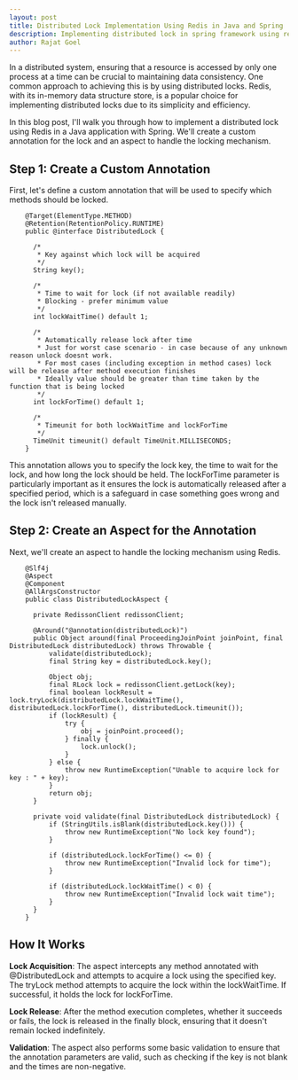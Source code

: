 ```yaml
---
layout: post
title: Distributed Lock Implementation Using Redis in Java and Spring
description: Implementing distributed lock in spring framework using redis
author: Rajat Goel
---
```

In a distributed system, ensuring that a resource is accessed by only one process at a time can be crucial to maintaining data consistency. One common approach to achieving this is by using distributed locks. Redis, with its in-memory data structure store, is a popular choice for implementing distributed locks due to its simplicity and efficiency.

In this blog post, I'll walk you through how to implement a distributed lock using Redis in a Java application with Spring. We'll create a custom annotation for the lock and an aspect to handle the locking mechanism.

## Step 1: Create a Custom Annotation
First, let's define a custom annotation that will be used to specify which methods should be locked.



        @Target(ElementType.METHOD)
        @Retention(RetentionPolicy.RUNTIME)
        public @interface DistributedLock {

          /*
           * Key against which lock will be acquired
           */
          String key();

          /*
           * Time to wait for lock (if not available readily)
           * Blocking - prefer minimum value
           */
          int lockWaitTime() default 1;

          /*
           * Automatically release lock after time
           * Just for worst case scenario - in case because of any unknown reason unlock doesnt work.
           * For most cases (including exception in method cases) lock will be release after method execution finishes
           * Ideally value should be greater than time taken by the function that is being locked
           */
          int lockForTime() default 1;

          /*
           * Timeunit for both lockWaitTime and lockForTime
           */
          TimeUnit timeunit() default TimeUnit.MILLISECONDS;
        }
      
      
This annotation allows you to specify the lock key, the time to wait for the lock, and how long the lock should be held. The lockForTime parameter is particularly important as it ensures the lock is automatically released after a specified period, which is a safeguard in case something goes wrong and the lock isn't released manually.

## Step 2: Create an Aspect for the Annotation
Next, we'll create an aspect to handle the locking mechanism using Redis.



        @Slf4j
        @Aspect
        @Component
        @AllArgsConstructor
        public class DistributedLockAspect {

          private RedissonClient redissonClient;

          @Around("@annotation(distributedLock)")
          public Object around(final ProceedingJoinPoint joinPoint, final DistributedLock distributedLock) throws Throwable {
              validate(distributedLock);
              final String key = distributedLock.key();

              Object obj;
              final RLock lock = redissonClient.getLock(key);
              final boolean lockResult = lock.tryLock(distributedLock.lockWaitTime(), distributedLock.lockForTime(), distributedLock.timeunit());
              if (lockResult) {
                  try {
                      obj = joinPoint.proceed();
                  } finally {
                      lock.unlock();
                  }
              } else {
                  throw new RuntimeException("Unable to acquire lock for key : " + key);
              }
              return obj;
          }

          private void validate(final DistributedLock distributedLock) {
              if (StringUtils.isBlank(distributedLock.key())) {
                  throw new RuntimeException("No lock key found");
              }

              if (distributedLock.lockForTime() <= 0) {
                  throw new RuntimeException("Invalid lock for time");
              }

              if (distributedLock.lockWaitTime() < 0) {
                  throw new RuntimeException("Invalid lock wait time");
              }
          }
        }

## How It Works

**Lock Acquisition**: The aspect intercepts any method annotated with @DistributedLock and attempts to acquire a lock using the specified key. The tryLock method attempts to acquire the lock within the lockWaitTime. If successful, it holds the lock for lockForTime.

**Lock Release**: After the method execution completes, whether it succeeds or fails, the lock is released in the finally block, ensuring that it doesn't remain locked indefinitely.

**Validation**: The aspect also performs some basic validation to ensure that the annotation parameters are valid, such as checking if the key is not blank and the times are non-negative.
